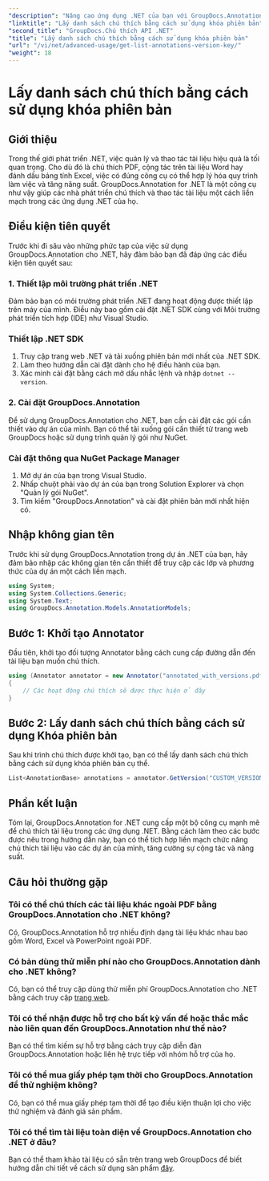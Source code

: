 ```yaml
---
"description": "Nâng cao ứng dụng .NET của bạn với GroupDocs.Annotation để chú thích tài liệu liền mạch. Làm theo hướng dẫn từng bước của chúng tôi để tích hợp hiệu quả."
"linktitle": "Lấy danh sách chú thích bằng cách sử dụng khóa phiên bản"
"second_title": "GroupDocs.Chú thích API .NET"
"title": "Lấy danh sách chú thích bằng cách sử dụng khóa phiên bản"
"url": "/vi/net/advanced-usage/get-list-annotations-version-key/"
"weight": 18
---
```


# Lấy danh sách chú thích bằng cách sử dụng khóa phiên bản

## Giới thiệu
Trong thế giới phát triển .NET, việc quản lý và thao tác tài liệu hiệu quả là tối quan trọng. Cho dù đó là chú thích PDF, cộng tác trên tài liệu Word hay đánh dấu bảng tính Excel, việc có đúng công cụ có thể hợp lý hóa quy trình làm việc và tăng năng suất. GroupDocs.Annotation for .NET là một công cụ như vậy giúp các nhà phát triển chú thích và thao tác tài liệu một cách liền mạch trong các ứng dụng .NET của họ.
## Điều kiện tiên quyết
Trước khi đi sâu vào những phức tạp của việc sử dụng GroupDocs.Annotation cho .NET, hãy đảm bảo bạn đã đáp ứng các điều kiện tiên quyết sau:
### 1. Thiết lập môi trường phát triển .NET
Đảm bảo bạn có môi trường phát triển .NET đang hoạt động được thiết lập trên máy của mình. Điều này bao gồm cài đặt .NET SDK cùng với Môi trường phát triển tích hợp (IDE) như Visual Studio.
### Thiết lập .NET SDK
1. Truy cập trang web .NET và tải xuống phiên bản mới nhất của .NET SDK.
2. Làm theo hướng dẫn cài đặt dành cho hệ điều hành của bạn.
3. Xác minh cài đặt bằng cách mở dấu nhắc lệnh và nhập `dotnet --version`.
### 2. Cài đặt GroupDocs.Annotation
Để sử dụng GroupDocs.Annotation cho .NET, bạn cần cài đặt các gói cần thiết vào dự án của mình. Bạn có thể tải xuống gói cần thiết từ trang web GroupDocs hoặc sử dụng trình quản lý gói như NuGet.
### Cài đặt thông qua NuGet Package Manager
1. Mở dự án của bạn trong Visual Studio.
2. Nhấp chuột phải vào dự án của bạn trong Solution Explorer và chọn "Quản lý gói NuGet".
3. Tìm kiếm "GroupDocs.Annotation" và cài đặt phiên bản mới nhất hiện có.

## Nhập không gian tên
Trước khi sử dụng GroupDocs.Annotation trong dự án .NET của bạn, hãy đảm bảo nhập các không gian tên cần thiết để truy cập các lớp và phương thức của dự án một cách liền mạch.
```csharp
using System;
using System.Collections.Generic;
using System.Text;
using GroupDocs.Annotation.Models.AnnotationModels;
```
## Bước 1: Khởi tạo Annotator
Đầu tiên, khởi tạo đối tượng Annotator bằng cách cung cấp đường dẫn đến tài liệu bạn muốn chú thích.
```csharp
using (Annotator annotator = new Annotator("annotated_with_versions.pdf"))
{
    // Các hoạt động chú thích sẽ được thực hiện ở đây
}
```
## Bước 2: Lấy danh sách chú thích bằng cách sử dụng Khóa phiên bản
Sau khi trình chú thích được khởi tạo, bạn có thể lấy danh sách chú thích bằng cách sử dụng khóa phiên bản cụ thể.
```csharp
List<AnnotationBase> annotations = annotator.GetVersion("CUSTOM_VERSION");
```

## Phần kết luận
Tóm lại, GroupDocs.Annotation for .NET cung cấp một bộ công cụ mạnh mẽ để chú thích tài liệu trong các ứng dụng .NET. Bằng cách làm theo các bước được nêu trong hướng dẫn này, bạn có thể tích hợp liền mạch chức năng chú thích tài liệu vào các dự án của mình, tăng cường sự cộng tác và năng suất.
## Câu hỏi thường gặp
### Tôi có thể chú thích các tài liệu khác ngoài PDF bằng GroupDocs.Annotation cho .NET không?
Có, GroupDocs.Annotation hỗ trợ nhiều định dạng tài liệu khác nhau bao gồm Word, Excel và PowerPoint ngoài PDF.
### Có bản dùng thử miễn phí nào cho GroupDocs.Annotation dành cho .NET không?
Có, bạn có thể truy cập dùng thử miễn phí GroupDocs.Annotation cho .NET bằng cách truy cập [trang web](https://releases.groupdocs.com/annotation/net/).
### Tôi có thể nhận được hỗ trợ cho bất kỳ vấn đề hoặc thắc mắc nào liên quan đến GroupDocs.Annotation như thế nào?
Bạn có thể tìm kiếm sự hỗ trợ bằng cách truy cập diễn đàn GroupDocs.Annotation hoặc liên hệ trực tiếp với nhóm hỗ trợ của họ.
### Tôi có thể mua giấy phép tạm thời cho GroupDocs.Annotation để thử nghiệm không?
Có, bạn có thể mua giấy phép tạm thời để tạo điều kiện thuận lợi cho việc thử nghiệm và đánh giá sản phẩm.
### Tôi có thể tìm tài liệu toàn diện về GroupDocs.Annotation cho .NET ở đâu?
Bạn có thể tham khảo tài liệu có sẵn trên trang web GroupDocs để biết hướng dẫn chi tiết về cách sử dụng sản phẩm [đây]( https://tutorials.groupdocs.com/annotation/net/).